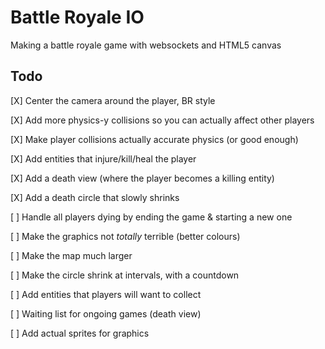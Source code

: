 # Battle Royale IO

Making a battle royale game with websockets and HTML5 canvas

## Todo

[X] Center the camera around the player, BR style

[X] Add more physics-y collisions so you can actually affect other players

[X] Make player collisions actually accurate physics (or good enough)

[X] Add entities that injure/kill/heal the player

[X] Add a death view (where the player becomes a killing entity)

[X] Add a death circle that slowly shrinks

[ ] Handle all players dying by ending the game & starting a new one

[ ] Make the graphics not _totally_ terrible (better colours)

[ ] Make the map much larger

[ ] Make the circle shrink at intervals, with a countdown

[ ] Add entities that players will want to collect

[ ] Waiting list for ongoing games (death view)

[ ] Add actual sprites for graphics
